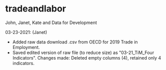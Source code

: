 # tradeandlabor
John, Janet, Kate and Data for Development

03-23-2021: (Janet)
- Added raw data download .csv from OECD for 2019 Trade in Employment.
- Saved edited version of raw file (to reduce size) as "03-21_TiM_Four Indicators". Changes made: Deleted empty columns (4), retained only 4 indicators.
